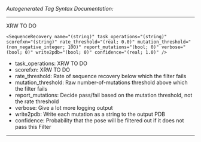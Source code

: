 _Autogenerated Tag Syntax Documentation:_

---
XRW TO DO

```
<SequenceRecovery name="(string)" task_operations="(string)" scorefxn="(string)" rate_threshold="(real; 0.0)" mutation_threshold="(non_negative_integer; 100)" report_mutations="(bool; 0)" verbose="(bool; 0)" write2pdb="(bool; 0)" confidence="(real; 1.0)" />
```

-   task_operations: XRW TO DO
-   scorefxn: XRW TO DO
-   rate_threshold: Rate of sequence recovery below which the filter fails
-   mutation_threshold: Raw number-of-mutations threshold above which the filter fails
-   report_mutations: Decide pass/fail based on the mutation threshold, not the rate threshold
-   verbose: Give a lot more logging output
-   write2pdb: Write each mutation as a string to the output PDB
-   confidence: Probability that the pose will be filtered out if it does not pass this Filter

---
